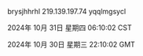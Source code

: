brysjhhrhl 219.139.197.74 yqqlmgsycl

2024年 10月 31日 星期四 06:10:02 CST

2024年 10月 30日 星期三 22:10:02 GMT
